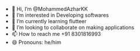 - 👋 Hi, I’m @MohammedAzharKK
- 👀 I’m interested in Developing softwares
- 🌱 I’m currently learning flutteer
- 💞️ I’m looking to collaborate on making applications
- 📫 How to reach me +91 8301816993
- 😄 Pronouns: he/him

<!---
MohammedAzharKK/MohammedAzharKK is a ✨ special ✨ repository because its `README.md` (this file) appears on your GitHub profile.
You can click the Preview link to take a look at your changes.
--->
